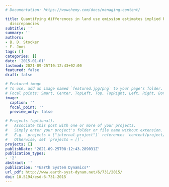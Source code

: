 ```yaml
---
# Documentation: https://wowchemy.com/docs/managing-content/

title: Quantifying differences in land use emission estimates implied by definition
  discrepancies
subtitle: ''
summary: ''
authors:
- B. D. Stocker
- F. Joos
tags: []
categories: []
date: '2015-01-01'
lastmod: 2021-09-25T10:12:43+02:00
featured: false
draft: false

# Featured image
# To use, add an image named `featured.jpg/png` to your page's folder.
# Focal points: Smart, Center, TopLeft, Top, TopRight, Left, Right, BottomLeft, Bottom, BottomRight.
image:
  caption: ''
  focal_point: ''
  preview_only: false

# Projects (optional).
#   Associate this post with one or more of your projects.
#   Simply enter your project's folder or file name without extension.
#   E.g. `projects = ["internal-project"]` references `content/project/deep-learning/index.md`.
#   Otherwise, set `projects = []`.
projects: []
publishDate: '2021-09-25T08:12:43.289031Z'
publication_types:
- '2'
abstract: ''
publication: '*Earth System Dynamics*'
url_pdf: http://www.earth-syst-dynam.net/6/731/2015/
doi: 10.5194/esd-6-731-2015
---
```

